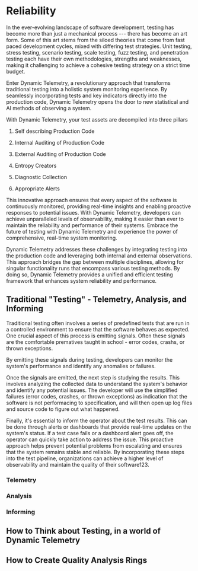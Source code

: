 # Reliability

In the ever-evolving landscape of software development, testing has
become more than just a mechanical process --- there has become an art
form. Some of this art stems from the siloed theories that come from
fast paced development cycles, mixed with differing test strategies.
Unit testing, stress testing, scenario testing, scale testing, fuzz
testing, and penetration testing each have their own methodologies,
strengths and weaknesses, making it challenging to achieve a cohesive
testing strategy on a strict time budget.

Enter Dynamic Telemetry, a revolutionary approach that transforms
traditional testing into a holistic system monitoring experience. By
seamlessly incorporating tests and key indicators directly into the
production code, Dynamic Telemetry opens the door to new statistical and
AI methods of observing a system.

With Dynamic Telemetry, your test assets are decompiled into three
pillars

1.  Self describing Production Code

2.  Internal Auditing of Production Code

3.  External Auditing of Production Code

4.  Entropy Creators

5.  Diagnostic Collection

6.  Appropriate Alerts

This innovative approach ensures that every aspect of the software is
continuously monitored, providing real-time insights and enabling
proactive responses to potential issues. With Dynamic Telemetry,
developers can achieve unparalleled levels of observability, making it
easier than ever to maintain the reliability and performance of their
systems. Embrace the future of testing with Dynamic Telemetry and
experience the power of comprehensive, real-time system monitoring.

Dynamic Telemetry addresses these challenges by integrating testing into
the production code and leveraging both internal and external
observations. This approach bridges the gap between multiple
disciplines, allowing for singular functionality runs that encompass
various testing methods. By doing so, Dynamic Telemetry provides a
unified and efficient testing framework that enhances system reliability
and performance.

## Traditional "Testing" - Telemetry, Analysis, and Informing

Traditional testing often involves a series of predefined tests that are
run in a controlled environment to ensure that the software behaves as
expected. One crucial aspect of this process is emitting signals. Often
these signals are the comfortable prematives taught in school - error
codes, crashs, or thrown exceptions.

By emitting these signals during testing, developers can monitor the
system's performance and identify any anomalies or failures.

Once the signals are emitted, the next step is studying the results.
This involves analyzing the collected data to understand the system's
behavior and identify any potential issues. The developer will use the
simplified failures (error codes, crashes, or thrown exceptions) as
indication that the software is not performacing to specification, and
will then open up log files and source code to figure out what happened.

Finally, it's essential to inform the operator about the test results.
This can be done through alerts or dashboards that provide real-time
updates on the system's status. If a test case fails or a dashboard
alert goes off, the operator can quickly take action to address the
issue. This proactive approach helps prevent potential problems from
escalating and ensures that the system remains stable and reliable. By
incorporating these steps into the test pipeline, organizations can
achieve a higher level of observability and maintain the quality of
their software123.

### Telemetry

### Analysis

### Informing

## How to Think about Testing, in a world of Dynamic Telemetry

## How to Create Quality Analysis Rings
